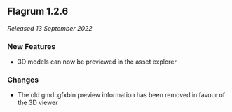 ## Flagrum 1.2.6

_Released 13 September 2022_

### New Features

- 3D models can now be previewed in the asset explorer

### Changes

- The old gmdl.gfxbin preview information has been removed in favour of the 3D viewer